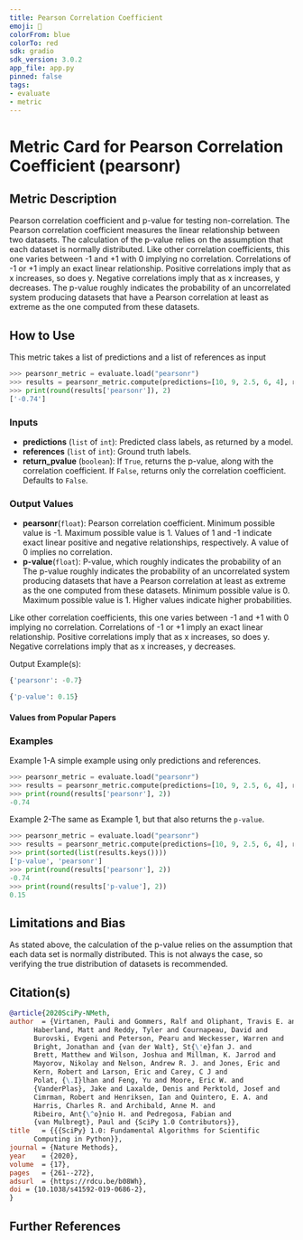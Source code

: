 ```yaml
---
title: Pearson Correlation Coefficient 
emoji: 🤗 
colorFrom: blue
colorTo: red
sdk: gradio
sdk_version: 3.0.2
app_file: app.py
pinned: false
tags:
- evaluate
- metric
---
```


# Metric Card for Pearson Correlation Coefficient (pearsonr)


## Metric Description

Pearson correlation coefficient and p-value for testing non-correlation.
The Pearson correlation coefficient measures the linear relationship between two datasets. The calculation of the p-value relies on the assumption that each dataset is normally distributed. Like other correlation coefficients, this one varies between -1 and +1 with 0 implying no correlation. Correlations of -1 or +1 imply an exact linear relationship. Positive correlations imply that as x increases, so does y. Negative correlations imply that as x increases, y decreases.
The p-value roughly indicates the probability of an uncorrelated system producing datasets that have a Pearson correlation at least as extreme as the one computed from these datasets.


## How to Use

This metric takes a list of predictions and a list of references as input

```python
>>> pearsonr_metric = evaluate.load("pearsonr")
>>> results = pearsonr_metric.compute(predictions=[10, 9, 2.5, 6, 4], references=[1, 2, 3, 4, 5])
>>> print(round(results['pearsonr']), 2)
['-0.74']
```


### Inputs
- **predictions** (`list` of `int`): Predicted class labels, as returned by a model.
- **references** (`list` of `int`): Ground truth labels.
- **return_pvalue** (`boolean`): If `True`, returns the p-value, along with the correlation coefficient. If `False`, returns only the correlation coefficient. Defaults to `False`.


### Output Values
- **pearsonr**(`float`): Pearson correlation coefficient. Minimum possible value is -1. Maximum possible value is 1. Values of 1 and -1 indicate exact linear positive and negative relationships, respectively. A value of 0 implies no correlation.
- **p-value**(`float`): P-value, which roughly indicates the probability of an The p-value roughly indicates the probability of an uncorrelated system producing datasets that have a Pearson correlation at least as extreme as the one computed from these datasets. Minimum possible value is 0. Maximum possible value is 1. Higher values indicate higher probabilities.

Like other correlation coefficients, this one varies between -1 and +1 with 0 implying no correlation. Correlations of -1 or +1 imply an exact linear relationship. Positive correlations imply that as x increases, so does y. Negative correlations imply that as x increases, y decreases.

Output Example(s):
```python
{'pearsonr': -0.7}
```
```python
{'p-value': 0.15}
```

#### Values from Popular Papers

### Examples

Example 1-A simple example using only predictions and references.
```python
>>> pearsonr_metric = evaluate.load("pearsonr")
>>> results = pearsonr_metric.compute(predictions=[10, 9, 2.5, 6, 4], references=[1, 2, 3, 4, 5])
>>> print(round(results['pearsonr'], 2))
-0.74
```

Example 2-The same as Example 1, but that also returns the `p-value`.
```python
>>> pearsonr_metric = evaluate.load("pearsonr")
>>> results = pearsonr_metric.compute(predictions=[10, 9, 2.5, 6, 4], references=[1, 2, 3, 4, 5], return_pvalue=True)
>>> print(sorted(list(results.keys())))
['p-value', 'pearsonr']
>>> print(round(results['pearsonr'], 2))
-0.74
>>> print(round(results['p-value'], 2))
0.15
```


## Limitations and Bias

As stated above, the calculation of the p-value relies on the assumption that each data set is normally distributed. This is not always the case, so verifying the true distribution of datasets is recommended.


## Citation(s)
```bibtex
@article{2020SciPy-NMeth,
author  = {Virtanen, Pauli and Gommers, Ralf and Oliphant, Travis E. and
      Haberland, Matt and Reddy, Tyler and Cournapeau, David and
      Burovski, Evgeni and Peterson, Pearu and Weckesser, Warren and
      Bright, Jonathan and {van der Walt}, St{\'e}fan J. and
      Brett, Matthew and Wilson, Joshua and Millman, K. Jarrod and
      Mayorov, Nikolay and Nelson, Andrew R. J. and Jones, Eric and
      Kern, Robert and Larson, Eric and Carey, C J and
      Polat, {\.I}lhan and Feng, Yu and Moore, Eric W. and
      {VanderPlas}, Jake and Laxalde, Denis and Perktold, Josef and
      Cimrman, Robert and Henriksen, Ian and Quintero, E. A. and
      Harris, Charles R. and Archibald, Anne M. and
      Ribeiro, Ant{\^o}nio H. and Pedregosa, Fabian and
      {van Mulbregt}, Paul and {SciPy 1.0 Contributors}},
title   = {{{SciPy} 1.0: Fundamental Algorithms for Scientific
      Computing in Python}},
journal = {Nature Methods},
year    = {2020},
volume  = {17},
pages   = {261--272},
adsurl  = {https://rdcu.be/b08Wh},
doi = {10.1038/s41592-019-0686-2},
}
```


## Further References
